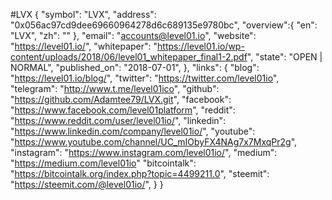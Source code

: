 #LVX
{
  "symbol": "LVX",
  "address": "0x056ac97cd9dee69660964278d6c689135e9780bc",
  "overview":{
        "en": "LVX",
        "zh": ""
  },
  "email": "accounts@level01.io",
  "website": "https://level01.io/",
  "whitepaper": "https://level01.io/wp-content/uploads/2018/06/level01_whitepaper_final1-2.pdf",
  "state": "OPEN | NORMAL",
  "published_on": "2018-07-01",
    },
  "links": {
    "blog": "https://level01.io/blog/",
    "twitter": "https://twitter.com/level01io",
    "telegram": "http://www.t.me/level01ico",
    "github": "https://github.com/Adamtee79/LVX.git",
    "facebook": "https://www.facebook.com/level01platform",
    "reddit": "https://www.reddit.com/user/level01io/",
    "linkedin": "https://www.linkedin.com/company/level01io/",
    "youtube": "https://www.youtube.com/channel/UC_mIObyFX4NAg7x7MxqPr2g",
    "instagram": "https://www.instagram.com/level01io/",
    "medium": "https://medium.com/level01io"
    "bitcointalk": "https://bitcointalk.org/index.php?topic=4499211.0",
    "steemit": "https://steemit.com/@level01io/",
  }
}
